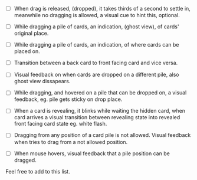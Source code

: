 
- [ ] When drag is released, (dropped), it takes thirds of a second to settle in, meanwhile no dragging is allowed, a visual cue to hint this, optional.

- [ ] While dragging a pile of cards, an indication, (ghost view), of cards' original place.
- [ ] While dragging a pile of cards, an indication, of where cards can be placed on.
- [ ] Transition between a back card to front facing card and vice versa.
- [ ] Visual feedback on when cards are dropped on a different pile, also ghost view dissapears.
- [ ] While dragging, and hovered on a pile that can be dropped on, a visual feedback, eg. pile gets sticky on drop place.

- [ ] When a card is revealing, it blinks while waiting the hidden card, when card arrives a visual transition between revealing state into revealed front facing card state eg. white flash.



- [ ] Dragging from any position of a card pile is not allowed. Visual feedback when tries to drag from a not allowed position.
- [ ] When mouse hovers, visual feedback that a pile position can be dragged.


Feel free to add to this list.
